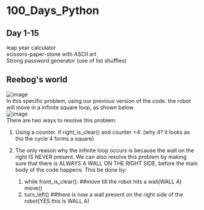 # 100_Days_Python


Day 1-15
---------
leap year calculator    
scissors-paper-stone with ASCII art     
Strong password generator (use of list shuffles)      


Reebog's world
---------
![image](https://user-images.githubusercontent.com/87584870/180764397-3345ac4d-e305-4cfb-b1c5-7c5ea963700a.png)     
In this specific problem, using our previous version of the code. the robot will move in a infinite square loop, as shown below     
![image](https://user-images.githubusercontent.com/87584870/180764574-dea88eeb-100a-4127-b83b-3e09ea31f688.png)     
There are two ways to resolve this problem:
1. Using a counter.
    if right_is_clear() and counter <4: (why 4? it looks as tho the cycle 4 forms a square)   
    
2. The only reason why the infinite loop occurs is because the wall on the right IS NEVER present. We can also resolve this problem by making sure that there is ALWAYS A WALL ON THE RIGHT SIDE, before the main body of the code happens. This be done by:    
    1. while front_is_clear():   ##move till the robot hits a wall(WALL A)
             move()         
    2. turn_left()  ##there is now a wall present on the right side of the robot(YES this is WALL A)    
